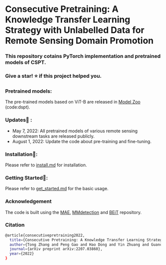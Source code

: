 # Consecutive Pretraining: A Knowledge Transfer Learning Strategy with Unlabelled Data for Remote Sensing Domain Promotion


### This repository cotains PyTorch implementation and pretrained models of CSPT. 
### Give a star! ⭐️ if this project helped you.



### Pretrained models:
The pre-trained models based on ViT-B are released in [Model Zoo](https://pan.baidu.com/s/1bhxdjjrVk0jWMs7dnXVQWQ) (code:dspt).




### Updates🌟 :
* May 7, 2022: All pretrained models of various remote sensing downstream tasks are released publicly.
* August 1, 2022: Update the code about pre-training and fine-tuning.


### Installation🚀:
Please refer to [install.md](install.md) for installation.

### Getting Started🚀: 
Please refer to [get_started.md](get_started.md) for the basic usage.

### Acknowledgement
The code is built using the [MAE](https://github.com/facebookresearch/mae), [MMdetection](https://github.com/open-mmlab/mmdetection) and [BEiT](https://github.com/microsoft/unilm/tree/master/beit) repository.

### Citation
```bash
@article{consecutivepretraining2022,
  title={Consecutive Pretraining: A Knowledge Transfer Learning Strategy with Relevant Unlabeled Data For Remote Sensing Domain},
  author={Tong Zhang and Peng Gao and Hao Dong and Yin Zhuang and Guanqun Wang and Wei Zhang and He Chen},
  journal={arXiv preprint arXiv:2207.03860},
  year={2022}
}
```
